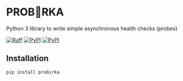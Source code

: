 #  PROB🧪RKA 

Python 3 library to write simple asynchronous health checks (probes) 

[![Ruff](https://img.shields.io/endpoint?url=https://raw.githubusercontent.com/astral-sh/ruff/main/assets/badge/v2.json)](https://github.com/astral-sh/ruff)
[![PyPI](https://img.shields.io/pypi/v/probirka.svg)](https://pypi.python.org/pypi/probirka)
[![PyPI](https://img.shields.io/pypi/dm/probirka.svg)](https://pypi.python.org/pypi/probirka)

## Installation

```shell
pip install probirka
```
